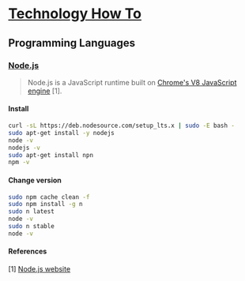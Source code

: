 # [Technology How To](/readme.md)

## Programming Languages
 
### [Node.js](/programming-languages/nodejs.md)

>  Node.js is a JavaScript runtime built on [Chrome's V8 JavaScript engine](https://v8.dev/) [1].

#### Install

```sh
curl -sL https://deb.nodesource.com/setup_lts.x | sudo -E bash -
sudo apt-get install -y nodejs
node -v
nodejs -v
sudo apt-get install npn
npm -v
```

#### Change version

```sh
sudo npm cache clean -f
sudo npm install -g n
sudo n latest
node -v
sudo n stable
node -v
```

#### References

[1] [Node.js website](https://nodejs.org/en/)
